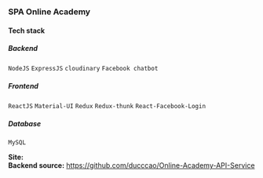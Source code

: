 ### SPA Online Academy

#### Tech stack

##### Backend

`NodeJS`
`ExpressJS`
`cloudinary`
`Facebook chatbot`

##### Frontend

`ReactJS`
`Material-UI`
`Redux`
`Redux-thunk`
`React-Facebook-Login`

##### Database

`MySQL`

**Site:**
<br/>
**Backend source:** https://github.com/ducccao/Online-Academy-API-Service

